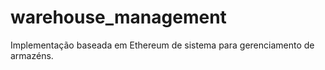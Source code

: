 # warehouse_management
Implementação baseada em Ethereum de sistema para gerenciamento de armazéns.
